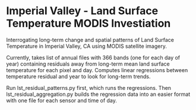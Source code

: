 # Imperial Valley - Land Surface Temperature MODIS Investiation

Interrogating long-term change and spatial patterns of Land Surface Temperature in Imperial Valley, CA using MODIS satellite imagery.

Currently, takes list of annual files with 366 bands (one for each day of year) containing residuals away from long-term mean land surface temperature for each pixel and day. Computes linear regressions between temperature residual and year to look for long-term trends.

Run lst_residual_patterns.py first, which runs the regressions. Then lst_residual_aggregation.py builds the regression data into an easier format with one file for each sensor and time of day. 
